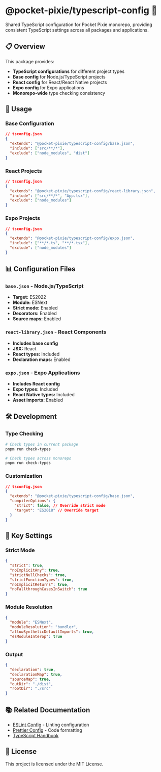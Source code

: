 # @pocket-pixie/typescript-config 📝

Shared TypeScript configuration for Pocket Pixie monorepo, providing consistent TypeScript settings across all packages and applications.

## 📋 Overview

This package provides:

- **TypeScript configurations** for different project types
- **Base config** for Node.js/TypeScript projects
- **React config** for React/React Native projects
- **Expo config** for Expo applications
- **Monorepo-wide** type checking consistency

## 🚀 Usage

### Base Configuration

```json
// tsconfig.json
{
  "extends": "@pocket-pixie/typescript-config/base.json",
  "include": ["src/**/*"],
  "exclude": ["node_modules", "dist"]
}
```

### React Projects

```json
// tsconfig.json
{
  "extends": "@pocket-pixie/typescript-config/react-library.json",
  "include": ["src/**/*", "App.tsx"],
  "exclude": ["node_modules"]
}
```

### Expo Projects

```json
// tsconfig.json
{
  "extends": "@pocket-pixie/typescript-config/expo.json",
  "include": ["**/*.ts", "**/*.tsx"],
  "exclude": ["node_modules"]
}
```

## 📊 Configuration Files

### `base.json` - Node.js/TypeScript

- **Target:** ES2022
- **Module:** ESNext
- **Strict mode:** Enabled
- **Decorators:** Enabled
- **Source maps:** Enabled

### `react-library.json` - React Components

- **Includes base config**
- **JSX:** React
- **React types:** Included
- **Declaration maps:** Enabled

### `expo.json` - Expo Applications

- **Includes React config**
- **Expo types:** Included
- **React Native types:** Included
- **Asset imports:** Enabled

## 🛠️ Development

### Type Checking

```bash
# Check types in current package
pnpm run check-types

# Check types across monorepo
pnpm run check-types
```

### Customization

```json
// tsconfig.json
{
  "extends": "@pocket-pixie/typescript-config/base.json",
  "compilerOptions": {
    "strict": false, // Override strict mode
    "target": "ES2018" // Override target
  }
}
```

## 🔧 Key Settings

### Strict Mode

```json
{
  "strict": true,
  "noImplicitAny": true,
  "strictNullChecks": true,
  "strictFunctionTypes": true,
  "noImplicitReturns": true,
  "noFallthroughCasesInSwitch": true
}
```

### Module Resolution

```json
{
  "module": "ESNext",
  "moduleResolution": "bundler",
  "allowSyntheticDefaultImports": true,
  "esModuleInterop": true
}
```

### Output

```json
{
  "declaration": true,
  "declarationMap": true,
  "sourceMap": true,
  "outDir": "./dist",
  "rootDir": "./src"
}
```

## 📚 Related Documentation

- [ESLint Config](../config-eslint/README.md) - Linting configuration
- [Prettier Config](../config-prettier/README.md) - Code formatting
- [TypeScript Handbook](https://www.typescriptlang.org/docs/)

## 📄 License

This project is licensed under the MIT License.
